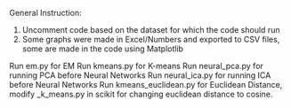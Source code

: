 General Instruction:
1. Uncomment code based on the dataset for which the code should run
2. Some graphs were made in Excel/Numbers and exported to CSV files, some are made in the code using Matplotlib


Run em.py for EM
Run kmeans.py for K-means
Run neural_pca.py for running PCA before Neural Networks
Run neural_ica.py for running ICA before Neural Networks
Run kmeans_euclidean.py for Euclidean Distance, modify _k_means.py in scikit for changing euclidean distance to cosine.


